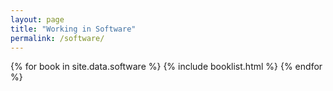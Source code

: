 ```yaml
---
layout: page
title: "Working in Software"
permalink: /software/
---
```


<div class="reading-container">
{% for book in site.data.software %}
{% include booklist.html %}
{% endfor %}
</div>